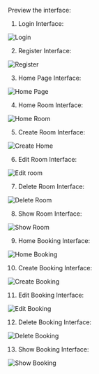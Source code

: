 Preview the interface:

1. Login Interface:
<img src="https://github.com/NguyenVanDuong03/hotel_booking_management/blob/main/public/assets/images/preview/login.png" alt="Login">

2. Register Interface:
<img src="https://github.com/NguyenVanDuong03/hotel_booking_management/blob/main/public/assets/images/preview/register.png" alt="Register">

3. Home Page Interface:
<img src="https://github.com/NguyenVanDuong03/hotel_booking_management/blob/main/public/assets/images/preview/homePage.png" alt="Home Page">

4. Home Room Interface:
<img src="https://github.com/NguyenVanDuong03/hotel_booking_management/blob/main/public/assets/images/preview/homeRoom.png" alt="Home Room">

5. Create Room Interface:
<img src="https://github.com/NguyenVanDuong03/hotel_booking_management/blob/main/public/assets/images/preview/roomCreate.png" alt="Create Home">

6. Edit Room Interface:
<img src="https://github.com/NguyenVanDuong03/hotel_booking_management/blob/main/public/assets/images/preview/roomEdit.png" alt="Edit room">

7. Delete Room Interface:
<img src="https://github.com/NguyenVanDuong03/hotel_booking_management/blob/main/public/assets/images/preview/roomDelete.png" alt="Delete Room">

8. Show Room Interface:
<img src="https://github.com/NguyenVanDuong03/hotel_booking_management/blob/main/public/assets/images/preview/roomShow.png" alt="Show Room">

9. Home Booking Interface:
<img src="https://github.com/NguyenVanDuong03/hotel_booking_management/blob/main/public/assets/images/preview/homeBooking.png" alt="Home Booking">

10. Create Booking Interface:
<img src="https://github.com/NguyenVanDuong03/hotel_booking_management/blob/main/public/assets/images/preview/bookingCreate.png" alt="Create Booking">

11. Edit Booking Interface:
<img src="https://github.com/NguyenVanDuong03/hotel_booking_management/blob/main/public/assets/images/preview/bookingEdit.png" alt="Edit Booking">

12. Delete Booking Interface:
<img src="https://github.com/NguyenVanDuong03/hotel_booking_management/blob/main/public/assets/images/preview/bookingDelete.png" alt="Delete Booking">

13. Show Booking Interface:
<img src="https://github.com/NguyenVanDuong03/hotel_booking_management/blob/main/public/assets/images/preview/bookingShow.png" alt="Show Booking">
